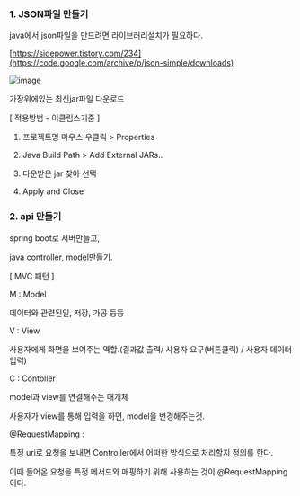 ### 1. JSON파일 만들기

java에서 json파일을 만드려면 라이브러리설치가 필요하다.

[https://sidepower.tistory.com/234](https://code.google.com/archive/p/json-simple/downloads)

![image](https://user-images.githubusercontent.com/85108615/194890840-4dd171de-9c95-4aee-b840-ee47d75b2534.png)

가장위에있는 최신jar파일 다운로드 

[ 적용방법 - 이클립스기준 ]

1. 프로젝트명 마우스 우클릭 >  Properties 

2. Java Build Path > Add External JARs..

3. 다운받은 jar 찾아 선택

4. Apply and Close 


### 2. api 만들기

spring boot로 서버만들고,

java controller, model만들기.

[ MVC 패턴 ]


M : Model

데이터와 관련된일, 저장, 가공 등등

V : View 

사용자에게 화면을 보여주는 역할.(결과값 출력/ 사용자 요구(버튼클릭) / 사용자 데이터 입력)

C : Contoller 

model과 view를 연결해주는 매개체

사용자가 view를 통해 입력을 하면, model을 변경해주는것.

@RequestMapping : 

특정 uri로 요청을 보내면 Controller에서 어떠한 방식으로 처리할지 정의를 한다.

이때 들어온 요청을 특정 메서드와 매핑하기 위해 사용하는 것이 @RequestMapping이다.

